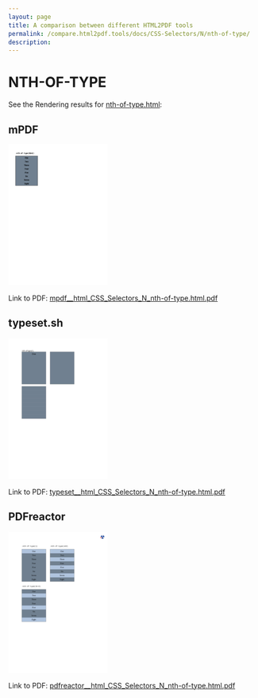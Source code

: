 ```yaml
---
layout: page
title: A comparison between different HTML2PDF tools
permalink: /compare.html2pdf.tools/docs/CSS-Selectors/N/nth-of-type/
description: 
---
```


# NTH-OF-TYPE

See the Rendering results for [nth-of-type.html](/html/CSS%20Selectors/N/nth-of-type.html):

## mPDF
![](mpdf__html_CSS_Selectors_N_nth-of-type.html.png) 

Link to PDF: [mpdf__html_CSS_Selectors_N_nth-of-type.html.pdf](mpdf__html_CSS_Selectors_N_nth-of-type.html.pdf)

## typeset.sh
![](typeset__html_CSS_Selectors_N_nth-of-type.html.png) 

Link to PDF: [typeset__html_CSS_Selectors_N_nth-of-type.html.pdf](typeset__html_CSS_Selectors_N_nth-of-type.html.pdf)

## PDFreactor
![](pdfreactor__html_CSS_Selectors_N_nth-of-type.html.png) 

Link to PDF: [pdfreactor__html_CSS_Selectors_N_nth-of-type.html.pdf](pdfreactor__html_CSS_Selectors_N_nth-of-type.html.pdf)
